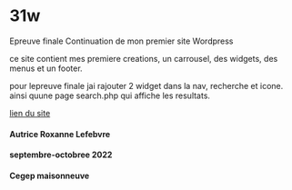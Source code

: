 # 31w

Epreuve finale
Continuation de mon premier site Wordpress

ce site contient mes premiere creations, un carrousel, des widgets, des menus et un footer.

pour lepreuve finale jai rajouter 2 widget dans la nav, recherche et icone.
ainsi quune page search.php qui affiche les resultats.



[lien du site](https://prom1.sg-host.com/)
#### Autrice Roxanne Lefebvre
####  septembre-octobree 2022
#### Cegep maisonneuve
